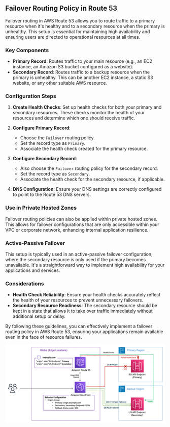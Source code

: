 ## Failover Routing Policy in Route 53

Failover routing in AWS Route 53 allows you to route traffic to a primary resource when it's healthy and to a secondary resource when the primary is unhealthy. This setup is essential for maintaining high availability and ensuring users are directed to operational resources at all times.

### Key Components

- **Primary Record**: Routes traffic to your main resource (e.g., an EC2 instance, an Amazon S3 bucket configured as a website).
- **Secondary Record**: Routes traffic to a backup resource when the primary is unhealthy. This can be another EC2 instance, a static S3 website, or any other suitable AWS resource.

### Configuration Steps

1. **Create Health Checks**: Set up health checks for both your primary and secondary resources. These checks monitor the health of your resources and determine which one should receive traffic.

2. **Configure Primary Record**:
    - Choose the `Failover` routing policy.
    - Set the record type as `Primary`.
    - Associate the health check created for the primary resource.

3. **Configure Secondary Record**:
    - Also choose the `Failover` routing policy for the secondary record.
    - Set the record type as `Secondary`.
    - Associate the health check for the secondary resource, if applicable.

4. **DNS Configuration**: Ensure your DNS settings are correctly configured to point to the Route 53 DNS servers.

### Use in Private Hosted Zones

Failover routing policies can also be applied within private hosted zones. This allows for failover configurations that are only accessible within your VPC or corporate network, enhancing internal application resilience.

### Active-Passive Failover

This setup is typically used in an active-passive failover configuration, where the secondary resource is only used if the primary becomes unavailable. It's a straightforward way to implement high availability for your applications and services.

### Considerations

- **Health Check Reliability**: Ensure your health checks accurately reflect the health of your resources to prevent unnecessary failovers.
- **Secondary Resource Readiness**: The secondary resource should be kept in a state that allows it to take over traffic immediately without additional setup or delay.

By following these guidelines, you can effectively implement a failover routing policy in AWS Route 53, ensuring your applications remain available even in the face of resource failures.

![Route 53 Failover Routing](../resources/images/failover-routing.png)